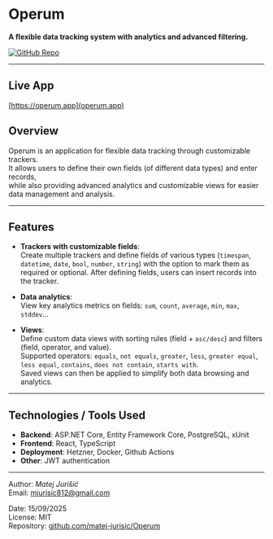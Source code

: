 # Operum  

**A flexible data tracking system with analytics and advanced filtering.**  

[![GitHub Repo](https://img.shields.io/badge/GitHub-Operum-blue?logo=github)](https://github.com/matej-jurisic/Operum)  

---

## Live App

[https://operum.app](operum.app)

## Overview  

Operum is an application for flexible data tracking through customizable trackers.  
It allows users to define their own fields (of different data types) and enter records,  
while also providing advanced analytics and customizable views for easier data management and analysis.  

---

## Features  

-   **Trackers with customizable fields**:  
    Create multiple trackers and define fields of various types (`timespan`, `datetime`, `date`, `bool`, `number`, `string`) with the option to mark them as required or optional. After defining fields, users can insert records into the tracker.  

-   **Data analytics**:  
    View key analytics metrics on fields: `sum`, `count`, `average`, `min`, `max`, `stddev`...  

-   **Views**:  
    Define custom data views with sorting rules (field + `asc/desc`) and filters (field, operator, and value).  
    Supported operators: `equals`, `not equals`, `greater`, `less`, `greater equal`, `less equal`, `contains`, `does not contain`, `starts with`.  
    Saved views can then be applied to simplify both data browsing and analytics.  

---

## Technologies / Tools Used  

-   **Backend**: ASP.NET Core, Entity Framework Core, PostgreSQL, xUnit  
-   **Frontend**: React, TypeScript
-	**Deployment**: Hetzner, Docker, Github Actions
-   **Other**: JWT authentication

---

Author: _Matej Jurišić_  
Email: [mjurisic812@gmail.com](mailto:mjurisic812@gmail.com)  

Date: 15/09/2025  
License: MIT  
Repository: [github.com/matej-jurisic/Operum](https://github.com/matej-jurisic/Operum)  
